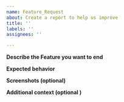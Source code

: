 ```yaml
---
name: Feature_Request
about: Create a report to help us improve
title: ''
labels: ''
assignees: ''

---
```


**Describe the Feature you want to end**
<!-- A clear and concise description of what the bug is. -->

**Expected behavior**
<!-- A clear and concise description of what you expected to happen. -->

**Screenshots (optional)**
<!-- If applicable, add screenshots to help explain your problem. -->

**Additional context (optional )**
<!-- Add any other context about the problem here. -->
